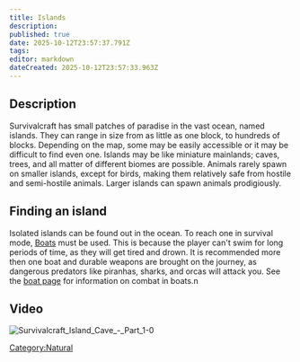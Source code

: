 ```yaml
---
title: Islands
description: 
published: true
date: 2025-10-12T23:57:37.791Z
tags: 
editor: markdown
dateCreated: 2025-10-12T23:57:33.963Z
---
```


## Description

Survivalcraft has small patches of paradise in the vast ocean, named
islands. They can range in size from as little as one block, to hundreds
of blocks. Depending on the map, some may be easily accessible or it may
be difficult to find even one. Islands may be like miniature mainlands;
caves, trees, and all matter of different biomes are possible. Animals
rarely spawn on smaller islands, except for birds, making them
relatively safe from hostile and semi-hostile animals. Larger islands
can spawn animals prodigiously.

## Finding an island

Isolated islands can be found out in the ocean. To reach one in survival
mode, [Boats](Recipaedia/Items/Boats.md "wikilink") must be used. This is because the player
can't swim for long periods of time, as they will get tired and drown.
It is recommended more then one boat and durable weapons are brought on
the journey, as dangerous predators like piranhas, sharks, and orcas
will attack you. See the [boat page](Recipaedia/Items/Boat.md "wikilink") for information on
combat in boats.n

## Video

![Survivalcraft_Island_Cave_-_Part_1-0](Survivalcraft_Island_Cave_-_Part_1-0
"Survivalcraft_Island_Cave_-_Part_1-0")

[Category:Natural](Category:Natural "wikilink")